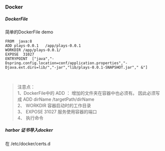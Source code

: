 
### Docker

##### DockerFile

   简单的DockerFile demo

    FROM  java:8
    ADD plays-0.0.1   /app/plays-0.0.1 
    WORKDIR /app/plays-0.0.1/
    EXPOSE  31027
    ENTRYPOINT  ["java","-Dspring.config.location=conf/application.properties","-Djava.ext.dirs=lib/","-jar","lib/plays-0.0.1-SNAPSHOT.jar"," &"]


<br/>

>注意点：  
>1、DockerFile中的 ADD ： 增加的文件夹在容器中也必须有。 因此必须写成  ADD dirName  /targetPath/dirName     
>2、 WORKDIR 容器启动时的工作目录  
>3、 EXPOSE 31027 服务使用容器的端口  
>4、 执行命令




##### harbor 证书导入docker
  在 /etc/docker/certs.d
